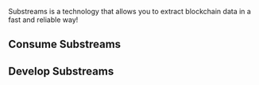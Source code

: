 
Substreams is a technology that allows you to extract blockchain data in a fast and reliable way!

## Consume Substreams

## Develop Substreams